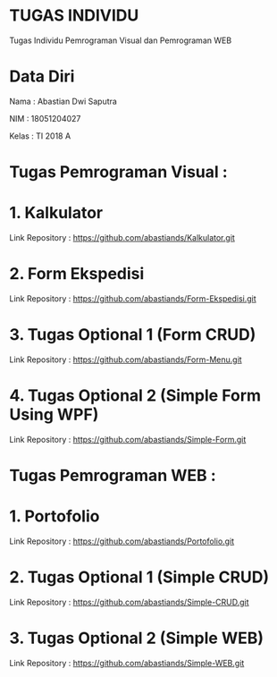 # TUGAS INDIVIDU
Tugas Individu Pemrograman Visual dan Pemrograman WEB

# Data Diri

Nama : Abastian Dwi Saputra

NIM : 18051204027

Kelas : TI 2018 A

# Tugas Pemrograman Visual :

# 1. Kalkulator

Link Repository : https://github.com/abastiands/Kalkulator.git

# 2. Form Ekspedisi

Link Repository : https://github.com/abastiands/Form-Ekspedisi.git

# 3. Tugas Optional 1 (Form CRUD)

Link Repository : https://github.com/abastiands/Form-Menu.git

# 4. Tugas Optional 2 (Simple Form Using WPF)

Link Repository : https://github.com/abastiands/Simple-Form.git

# Tugas Pemrograman WEB :

# 1. Portofolio

Link Repository : https://github.com/abastiands/Portofolio.git

# 2. Tugas Optional 1 (Simple CRUD)

Link Repository : https://github.com/abastiands/Simple-CRUD.git

# 3. Tugas Optional 2 (Simple WEB)

Link Repository : https://github.com/abastiands/Simple-WEB.git
